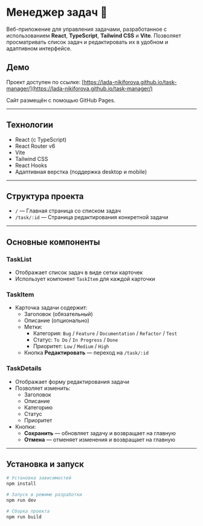 # Менеджер задач 📝

Веб-приложение для управления задачами, разработанное с использованием **React**, **TypeScript**, **Tailwind CSS** и **Vite**. Позволяет просматривать список задач и редактировать их в удобном и адаптивном интерфейсе.

## Демо

Проект доступен по ссылке: [https://lada-nikiforova.github.io/task-manager/](https://lada-nikiforova.github.io/task-manager/)

Сайт размещён с помощью GitHub Pages.

---

## Технологии

- React (с TypeScript)
- React Router v6
- Vite 
- Tailwind CSS 
- React Hooks
- Адаптивная верстка (поддержка desktop и mobile)

---

## Структура проекта

- `/` — Главная страница со списком задач
- `/task/:id` — Страница редактирования конкретной задачи

---

## Основные компоненты

### TaskList
- Отображает список задач в виде сетки карточек
- Использует компонент `TaskItem` для каждой карточки

### TaskItem
- Карточка задачи содержит:
  - Заголовок (обязательный)
  - Описание (опционально)
  - Метки:
    - Категория: `Bug` / `Feature` / `Documentation` / `Refactor` / `Test`
    - Статус: `To Do` / `In Progress` / `Done`
    - Приоритет: `Low` / `Medium` / `High`
  - Кнопка **Редактировать** — переход на `/task/:id`

### TaskDetails
- Отображает форму редактирования задачи
- Позволяет изменить:
  - Заголовок
  - Описание
  - Категорию
  - Статус
  - Приоритет
- Кнопки:
  - **Сохранить** — обновляет задачу и возвращает на главную
  - **Отмена** — отменяет изменения и возвращает на главную

---

## Установка и запуск

```bash
# Установка зависимостей
npm install

# Запуск в режиме разработки
npm run dev

# Сборка проекта
npm run build

